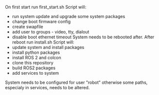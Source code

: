 
On first start run first_start.sh
Script will:
- run system update and upgrade some system packages
- change boot firmware config
- create swapfile
- add user to groups - video, tty, dialout
- disable boot ethernet timeout
System needs to be rebooted after.
After reboot run install.sh
Script will:
- update system and install packages
- install python packages
- install ROS 2 and colcon
- clone this repository
- build ROS2 packages
- add services to system

System needs to be configured for user "robot" otherwise some paths, especialy in services, needs to be altered.

